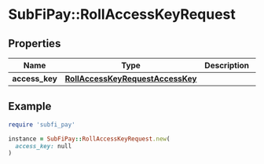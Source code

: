 # SubFiPay::RollAccessKeyRequest

## Properties

| Name | Type | Description | Notes |
| ---- | ---- | ----------- | ----- |
| **access_key** | [**RollAccessKeyRequestAccessKey**](RollAccessKeyRequestAccessKey.md) |  | [optional] |

## Example

```ruby
require 'subfi_pay'

instance = SubFiPay::RollAccessKeyRequest.new(
  access_key: null
)
```

